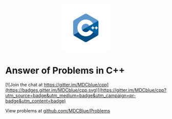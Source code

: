 <p align="center"><img src="media/cpp.png" alt="c++ logo" width="150" height="150"></p>

# Answer of Problems in C++

[![Join the chat at https://gitter.im/MDCblue/cpp](https://badges.gitter.im/MDCblue/cpp.svg)](https://gitter.im/MDCblue/cpp?utm_source=badge&utm_medium=badge&utm_campaign=pr-badge&utm_content=badge)

View problems at [github.com/MDCBlue/Problems](https://github.com/MDCblue/problems)
